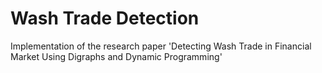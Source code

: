 # Wash Trade Detection

Implementation of the research paper 'Detecting Wash Trade in Financial Market Using
Digraphs and Dynamic Programming'

